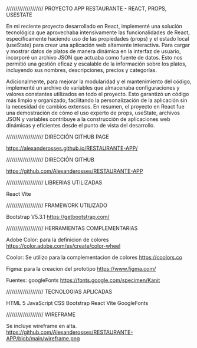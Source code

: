 ////////////////////  PROYECTO APP RESTAURANTE - REACT, PROPS, USESTATE 

En mi reciente proyecto desarrollado en React, implementé una solución tecnológica que aprovechaba intensivamente las funcionalidades de React, específicamente haciendo uso de las propiedades (props) y el estado local (useState) para crear una aplicación web altamente interactiva. Para cargar y mostrar datos de platos de manera dinámica en la interfaz de usuario, incorporé un archivo JSON que actuaba como fuente de datos. Esto nos permitió una gestión eficaz y escalable de la información sobre los platos, incluyendo sus nombres, descripciones, precios y categorías.

Adicionalmente, para mejorar la modularidad y el mantenimiento del código, implementé un archivo de variables que almacenaba configuraciones y valores constantes utilizados en todo el proyecto. Esto garantizó un código más limpio y organizado, facilitando la personalización de la aplicación sin la necesidad de cambios extensos. En resumen, el proyecto en React fue una demostración de cómo el uso experto de props, useState, archivos JSON y variables contribuye a la construcción de aplicaciones web dinámicas y eficientes desde el punto de vista del desarrollo.


////////////////////  DIRECCIÓN GITHUB PAGE  

https://alexanderosses.github.io/RESTAURANTE-APP/

////////////////////  DIRECCIÓN GITHUB

https://github.com/Alexanderosses/RESTAURANTE-APP


////////////////////  LIBRERIAS UTILIZADAS  

React
Vite

////////////////////  FRAMEWORK UTILIZADO  

Bootstrap V5.3.1
https://getbootstrap.com/


////////////////////  HERRAMIENTAS COMPLEMENTARIAS  

Adobe Color: para la definicion de colores
https://color.adobe.com/es/create/color-wheel

Coolor: Se utilizo para la complementacion de colores
https://coolors.co

Figma: para la creacion del prototipo
https://www.figma.com/

Fuentes: googleFonts
https://fonts.google.com/specimen/Kanit


////////////////////  TECNOLOGIAS APLICADAS  

HTML 5
JavaScript
CSS
Bootstrap
React
Vite
GoogleFonts

////////////////////  WIREFRAME  

Se incluye wireframe en alta.
https://github.com/Alexanderosses/RESTAURANTE-APP/blob/main/wireframe.png